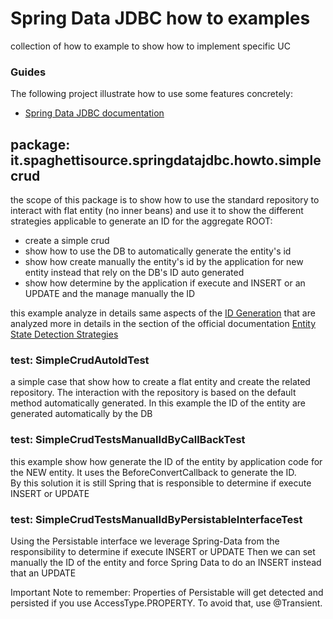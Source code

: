 # Spring Data JDBC how to examples
collection of how to example to show how to implement specific UC

### Guides
The following project illustrate how to use some features concretely:

* [Spring Data JDBC documentation](https://docs.spring.io/spring-data/relational/reference/jdbc.html)

## package: it.spaghettisource.springdatajdbc.howto.simplecrud

the scope of this package is to show how to use the standard repository to interact with flat entity (no inner beans) and use it 
to show the different strategies applicable to generate an ID for the aggregate ROOT:
* create a simple crud
* show how to use the DB to automatically generate the entity's id
* show how create manually the entity's id by the application for new entity instead that rely on the DB's ID auto generated
* show how determine by the application if execute and INSERT or an UPDATE and the manage manually the ID

this example analyze in details same aspects of the 
[ID Generation](https://docs.spring.io/spring-data/relational/reference/jdbc/entity-persistence.html#entity-persistence.id-generation)
that are analyzed more in details in the section of the official documentation 
[Entity State Detection Strategies](https://docs.spring.io/spring-data/relational/reference/repositories/core-concepts.html#is-new-state-detection)


### test: SimpleCrudAutoIdTest

a simple case that show how to create a flat entity and create the related repository.
The interaction with the repository is based on the default method automatically generated.
In this example the ID of the entity are generated automatically by the DB 

### test: SimpleCrudTestsManualIdByCallBackTest

this example show how generate the ID of the entity by application code for the NEW entity. 
It uses the BeforeConvertCallback to generate the ID.  
By this solution it is still Spring that is responsible to determine if execute INSERT or UPDATE

### test: SimpleCrudTestsManualIdByPersistableInterfaceTest

Using the Persistable interface we leverage Spring-Data from the responsibility to determine if execute INSERT or UPDATE
Then we can set manually the ID of the entity and force Spring Data to do an INSERT instead that an UPDATE

Important Note to remember: Properties of Persistable will get detected and persisted if you use AccessType.PROPERTY. To avoid that, use @Transient.